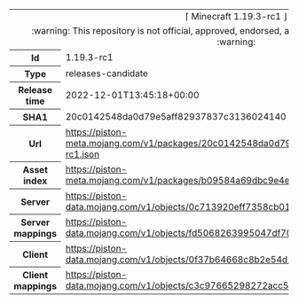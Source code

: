 <html><table>
<tr><td colspan="2" align="center"><img width="0" height="0"><br/>⌈ Minecraft 1.19.3-rc1 ⌋<br/><img width="0" height="0"></td></tr>
<tr><td colspan="2" align="center"><img width="0" height="0"><br/>
:warning: This repository is not official, approved, endorsed, associated or connected with Mojang :warning:
<br/><img width="0" height="0"></td></tr>
<tr><th>Id</th><td>1.19.3-rc1</td></tr>
<tr><th>Type</th><td>releases-candidate</td></tr>
<tr><th>Release time</th><td>2022-12-01T13:45:18+00:00</td></tr>
<tr><th>SHA1</th><td>20c0142548da0d79e5aff82937837c3136024140</td></tr>
<tr><th>Url</th><td><a href="https://piston-meta.mojang.com/v1/packages/20c0142548da0d79e5aff82937837c3136024140/1.19.3-rc1.json">https://piston-meta.mojang.com/v1/packages/20c0142548da0d79e5aff82937837c3136024140/1.19.3-rc1.json</a></td></tr>
<tr><th>Asset index</th><td><a href="https://piston-meta.mojang.com/v1/packages/b09584a69dbc9e4e95f587c25830a02596c32915/2.json">https://piston-meta.mojang.com/v1/packages/b09584a69dbc9e4e95f587c25830a02596c32915/2.json</a></td></tr>
<tr><th>Server</th><td><a href="https://piston-data.mojang.com/v1/objects/0c713920eff7358cb01c56979e8d732943bb893b/server.jar">https://piston-data.mojang.com/v1/objects/0c713920eff7358cb01c56979e8d732943bb893b/server.jar</a></td></tr>
<tr><th>Server mappings</th><td><a href="https://piston-data.mojang.com/v1/objects/fd5068263995047df70deb45fa54d747f0b3f837/server.txt">https://piston-data.mojang.com/v1/objects/fd5068263995047df70deb45fa54d747f0b3f837/server.txt</a></td></tr>
<tr><th>Client</th><td><a href="https://piston-data.mojang.com/v1/objects/0f37b64668c8b2e54d12bd13138f8ca874f92270/client.jar">https://piston-data.mojang.com/v1/objects/0f37b64668c8b2e54d12bd13138f8ca874f92270/client.jar</a></td></tr>
<tr><th>Client mappings</th><td><a href="https://piston-data.mojang.com/v1/objects/c3c97665298272acc58ee50a0deea4521ead6c92/client.txt">https://piston-data.mojang.com/v1/objects/c3c97665298272acc58ee50a0deea4521ead6c92/client.txt</a></td></tr>
</table></html>